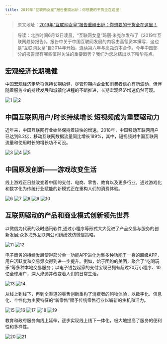 ```yaml
---
title: 2019年“互联网女皇”报告重磅出炉：你想要的干货全在这里！
---
```

> 原文地址：[2019年“互联网女皇”报告重磅出炉：你想要的干货全在这里！](https://mp.weixin.qq.com/s/fsurBgd2EMUf_RRcCa4F2g)

> 导读：北京时间6月12日凌晨，“互联网女皇”玛丽·米克尔发布了《2019年互联网趋势报告》。报告中关于中国互联网发展的内容由高瓴资本撰写，这也是“互联网女皇”自2014年开始，连续第六年与高瓴资本合作。今年中国部分的报告里有哪些值得关注的重要趋势？我们为您总结出以下精华亮点。

## 宏观经济长期稳健

中国宏观经济走势将保持长期稳健，尽管短期内企业和消费者信心有所波动，但伴随着服务业的持续发展和城镇化进程的不断推进，长期宏观经济增速仍然可观。

![1](/images/2019年互联网女皇报告/1.webp)
![2](/images/2019年互联网女皇报告/2.webp)

## 中国互联网用户/时长持续增长 短视频成为重要驱动力

近年来，中国互联网行业始终保持着较快的增速。2018年，中国移动互联网用户已达到8.2亿，移动互联网数据流量同比增长189%，其中，短视频对中国互联网流量和使用时长的增长功不可没。

![3](/images/2019年互联网女皇报告/3.webp)
![4](/images/2019年互联网女皇报告/4.webp)
![5](/images/2019年互联网女皇报告/5.webp)

## 中国原发创新——游戏改变生活

线上游戏正日益改变着中国的支付、电商、零售、教育以及更多行业，通过游戏化和数字化为传统行业赋能的新模式正在重构人们的消费体验。

![6](/images/2019年互联网女皇报告/6.webp)
![7](/images/2019年互联网女皇报告/7.webp)
![8](/images/2019年互联网女皇报告/8.webp)
![9](/images/2019年互联网女皇报告/9.webp)
![10](/images/2019年互联网女皇报告/10.webp)

## 互联网驱动的产品和商业模式创新领先世界

以微信为代表的及时通讯软件,通过小程序等形式大大促进了产品交易与服务的创新发展;众多海外互联网公司纷纷效仿微信策略。

![11](/images/2019年互联网女皇报告/11.webp)
![12](/images/2019年互联网女皇报告/12.webp)

电子商务的持续发展使得部分单一功能APP进化为集多种功能于一身的超级APP，用户活跃度和交易频次得到进一步提升。例如，始于团购的美团，聚合了“吃喝玩乐”等多种本地交易服务；以电子钱包起家的支付宝现已拥有超过20万小程序、10亿全球用户，深入渗透并改变着人们的日常生活。

![13](/images/2019年互联网女皇报告/13.webp)
![14](/images/2019年互联网女皇报告/14.webp)

从线上到线下，再到全渠道的零售创新重构了消费者的购物体验，以数字化、信息化、个性化为主要特征的“新零售”赋予传统零售行业以崭新的生机和活力。 

![15](/images/2019年互联网女皇报告/15.webp)
![16](/images/2019年互联网女皇报告/16.webp)
![17](/images/2019年互联网女皇报告/17.webp)
![18](/images/2019年互联网女皇报告/18.webp)
![19](/images/2019年互联网女皇报告/19.webp)

教育和政府服务向线上延伸，逐步实现线上线下一体化，极大地提高了服务的便利性和多样性。

![20](/images/2019年互联网女皇报告/20.webp)
![21](/images/2019年互联网女皇报告/21.webp)